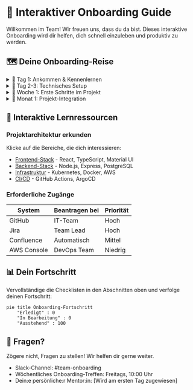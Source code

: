 # 👋 Interaktiver Onboarding Guide

Willkommen im Team! Wir freuen uns, dass du da bist. Dieses interaktive Onboarding wird dir helfen, dich schnell einzuleben und produktiv zu werden.

## 🗺️ Deine Onboarding-Reise

<details>
<summary>📅 Tag 1: Ankommen & Kennenlernen</summary>

### Willkommen am ersten Tag!

- [ ] Zugangsdaten erhalten
- [ ] Laptop einrichten
- [ ] Team-Vorstellung
- [ ] Rundgang durch die wichtigsten Tools

**Ansprechpartner:** Maria (Team Lead)  
**Tipp:** Stelle viele Fragen - niemand erwartet, dass du alles sofort weißt!
</details>

<details>
<summary>📅 Tag 2-3: Technisches Setup</summary>

### Einrichtung deiner Entwicklungsumgebung

- [ ] Repository klonen
- [ ] Lokale Umgebung aufsetzen
- [ ] Erste Pipeline durchlaufen
- [ ] Mit Backstage vertraut machen

**Ansprechpartner:** Thomas (DevOps Engineer)  
**Ressourcen:** Siehe [Tools-Dokumentation](/tools)
</details>

<details>
<summary>📅 Woche 1: Erste Schritte im Projekt</summary>

### Erstes Eintauchen ins Projekt

- [ ] Code-Struktur verstehen
- [ ] Architekturübersicht bekommen
- [ ] Erste kleine Aufgabe übernehmen
- [ ] Erstes Code-Review durchführen

**Ansprechpartner:** Sophie (Senior Developer)  
**Tipp:** Beginne mit dem [Getting Started Guide](/getting-started)
</details>

<details>
<summary>📅 Monat 1: Projekt-Integration</summary>

### Vollständige Integration ins Team

- [ ] An Sprint-Planung teilnehmen
- [ ] Erste größere Features implementieren
- [ ] Feedback zum Onboarding geben
- [ ] Eigene Verbesserungsvorschläge einbringen

**Ansprechpartner:** Dein:e Mentor:in & Team Lead
</details>

## 🧩 Interaktive Lernressourcen

### Projektarchitektur erkunden

Klicke auf die Bereiche, die dich interessieren:

- [Frontend-Stack](#frontend) - React, TypeScript, Material UI
- [Backend-Stack](#backend) - Node.js, Express, PostgreSQL
- [Infrastruktur](#infrastruktur) - Kubernetes, Docker, AWS
- [CI/CD](#ci-cd) - GitHub Actions, ArgoCD

### Erforderliche Zugänge

| System       | Beantragen bei | Priorität |
|--------------|----------------|-----------|
| GitHub       | IT-Team        | Hoch      |
| Jira         | Team Lead      | Hoch      |
| Confluence   | Automatisch    | Mittel    |
| AWS Console  | DevOps Team    | Niedrig   |

## 📊 Dein Fortschritt

Vervollständige die Checklisten in den Abschnitten oben und verfolge deinen Fortschritt:

```mermaid
pie title Onboarding-Fortschritt
    "Erledigt" : 0
    "In Bearbeitung" : 0
    "Ausstehend" : 100
```

## 🙋 Fragen?

Zögere nicht, Fragen zu stellen! Wir helfen dir gerne weiter.

- Slack-Channel: #team-onboarding
- Wöchentliches Onboarding-Treffen: Freitags, 10:00 Uhr
- Dein:e persönliche:r Mentor:in: [Wird am ersten Tag zugewiesen]

